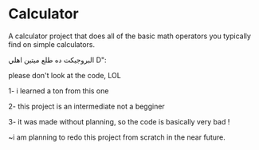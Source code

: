 # Calculator
A calculator project that does all of the basic math operators you typically find on simple calculators.

البروجيكت ده طلع ميتين اهلي D": 

please don't look at the code, LOL 

1- i learned a ton from this one 

2- this project is an intermediate not a begginer 

3- it was made without planning, so the code is basically very bad ! 

~i am planning to redo this project from scratch in the near future.
